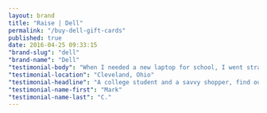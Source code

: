 ```yaml
---
layout: brand
title: "Raise | Dell"
permalink: "/buy-dell-gift-cards"
published: true
date: 2016-04-25 09:33:15
"brand-slug": "dell"
"brand-name": "Dell"
"testimonial-body": "When I needed a new laptop for school, I went straight to Raise to buy a gift card. The money I saved was enough to buy a new case too!"
"testimonial-location": "Cleveland, Ohio"
"testimonial-headline": "A college student and a savvy shopper, find out how he uses Raise to make his money worth more."
"testimonial-name-first": "Mark"
"testimonial-name-last": "C."
---
```

